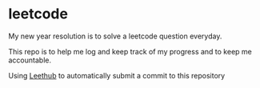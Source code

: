 # leetcode
My new year resolution is to solve a leetcode question everyday.

This repo is to help me log and keep track of my progress and to keep me accountable.

Using [Leethub](https://chrome.google.com/webstore/detail/leethub/aciombdipochlnkbpcbgdpjffcfdbggi/related?hl=en) to automatically submit a commit to this repository
